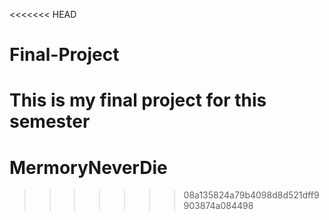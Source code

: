 <<<<<<< HEAD
# Final-Project
This is my final project for this semester
=======
# MermoryNeverDie
>>>>>>> 08a135824a79b4098d8d521dff9903874a084498

